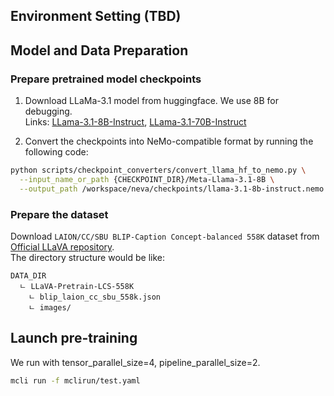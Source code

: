 ## Environment Setting (TBD)

## Model and Data Preparation

### Prepare pretrained model checkpoints

1) Download LLaMa-3.1 model from huggingface. We use 8B for debugging. <br>
Links: [LLama-3.1-8B-Instruct](https://huggingface.co/meta-llama/Meta-Llama-3.1-8B-Instruct), [LLama-3.1-70B-Instruct](https://huggingface.co/meta-llama/Meta-Llama-3.1-70B-Instruct)

2) Convert the checkpoints into NeMo-compatible format by running the following code:

```bash
python scripts/checkpoint_converters/convert_llama_hf_to_nemo.py \
  --input_name_or_path {CHECKPOINT_DIR}/Meta-Llama-3.1-8B \
  --output_path /workspace/neva/checkpoints/llama-3.1-8b-instruct.nemo
```

### Prepare the dataset

Download `LAION/CC/SBU BLIP-Caption Concept-balanced 558K` dataset from [Official LLaVA repository](https://github.com/haotian-liu/LLaVA/blob/main/docs/Data.md).<br>
The directory structure would be like:<br>
```
DATA_DIR
  ㄴ LLaVA-Pretrain-LCS-558K
    ㄴ blip_laion_cc_sbu_558k.json
    ㄴ images/
```

## Launch pre-training

We run with tensor_parallel_size=4, pipeline_parallel_size=2.

```bash
mcli run -f mclirun/test.yaml
```
